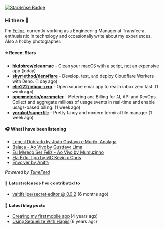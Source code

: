 <a href="https://starsense.app/developer-types" target="_blank"><img src="https://starsense.app/api/badge/?user=valtlfelipe" alt="StarSense Badge"></a>

### Hi there 👋

I'm [Felipe](https://felipevm.com), currently working as a Engineering Manager at Transfeera, enthusiastic in technology and occasionally write about my experiences. Also a hobby photographer.

#### ⭐ Recent Stars
- **[hkdobrev/cleanmac](https://github.com/hkdobrev/cleanmac)** - Clean your macOS with a script, not an expensive app (today)
- **[skymethod/denoflare](https://github.com/skymethod/denoflare)** - Develop, test, and deploy Cloudflare Workers with Deno. (1 day ago)
- **[elie222/inbox-zero](https://github.com/elie222/inbox-zero)** - Open source email app to reach inbox zero fast. (1 week ago)
- **[openmeterio/openmeter](https://github.com/openmeterio/openmeter)** - Metering and Billing for AI, API and DevOps. Collect and aggregate millions of usage events in real-time and enable usage-based billing. (1 week ago)
- **[yorukot/superfile](https://github.com/yorukot/superfile)** - Pretty fancy and modern terminal file manager (1 week ago)

#### 🎧 What I have been listening
- [Lençol Dobrado by João Gustavo e Murilo, Analaga](https://open.spotify.com/track/72xB2J9ZeBl0Rzxq2XmzdY)
- [Balada - Ao Vivo by Gusttavo Lima](https://open.spotify.com/track/0zZnBbRW4Dt4cJKVtUQFwF)
- [Eu Mereço Ser Feliz - Ao Vivo by Mumuzinho](https://open.spotify.com/track/3A4SNHZXVTXLg1Tn8zgwMp)
- [Ela É do Tipo by MC Kevin o Chris](https://open.spotify.com/track/2x8TNY9KwNvD19gVGs4WOP)
- [Envolver by Anitta](https://open.spotify.com/track/18Pv9tK6iymZWB8yQW6Aoc)

_Powered by [TuneFeed](https://tunefeed.app?ref=valtlfelipe-gh-profile)_ 

#### 🚀 Latest releases I've contributed to


- [valtlfelipe/secret-editor @ 0.0.2](https://github.com/valtlfelipe/secret-editor/releases/tag/0.0.2) (6 months ago)

#### 📄 Latest blog posts
- [Creating my first mobile app](https://felipevm.com/posts/creating-my-first-mobile-app/) (4 years ago)
- [Using Sequelize With Hapijs](https://felipevm.com/posts/using-sequelize-with-hapijs/) (6 years ago)
